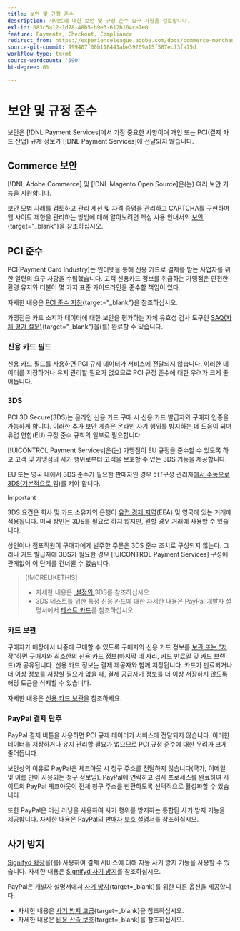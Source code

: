 ```yaml
---
title: 보안 및 규정 준수
description: 사이트에 대한 보안 및 규정 준수 요구 사항을 검토합니다.
exl-id: 083c5a12-1d78-48b5-b9e3-612b104ce7e0
feature: Payments, Checkout, Compliance
redirect_from: https://experienceleague.adobe.com/docs/commerce-merchant-services/payment-services/security.html
source-git-commit: 999407f00b118441abe39209a15f587ec73fa75d
workflow-type: tm+mt
source-wordcount: '590'
ht-degree: 0%

---
```


# 보안 및 규정 준수

보안은 [!DNL Payment Services]에서 가장 중요한 사항이며 개인 또는 PCI(결제 카드 산업) 규제 정보가 [!DNL Payment Services]에 전달되지 않습니다.

## Commerce 보안

[!DNL Adobe Commerce] 및 [!DNL Magento Open Source]은(는) 여러 보안 기능을 지원합니다.

보안 모범 사례를 검토하고 관리 세션 및 자격 증명을 관리하고 CAPTCHA를 구현하며 웹 사이트 제한을 관리하는 방법에 대해 알아보려면 핵심 사용 안내서의 [보안](https://experienceleague.adobe.com/en/docs/commerce-admin/systems/security/security){target="_blank"}을 참조하십시오.

## PCI 준수

PCI(Payment Card Industry)는 인터넷을 통해 신용 카드로 결제를 받는 사업자를 위한 일련의 요구 사항을 수립했습니다. 고객 신용카드 정보를 취급하는 가맹점은 안전한 환경 유지와 더불어 몇 가지 표준 가이드라인을 준수할 책임이 있다.

자세한 내용은 [PCI 준수 지침](https://experienceleague.adobe.com/en/docs/commerce-admin/start/compliance/payments/compliance-pci){target="_blank"}을 참조하십시오.

가맹점은 카드 소지자 데이터에 대한 보안을 평가하는 자체 유효성 검사 도구인 [SAQ(자체 평가 설문)](https://www.pcisecuritystandards.org/pci_security/completing_self_assessment){target="_blank"}을(를) 완료할 수 있습니다.

### 신용 카드 필드

신용 카드 필드를 사용하면 PCI 규제 데이터가 서비스에 전달되지 않습니다. 이러한 데이터를 저장하거나 유지 관리할 필요가 없으므로 PCI 규정 준수에 대한 우려가 크게 줄어듭니다.

### 3DS

PCI 3D Secure(3DS)는 온라인 신용 카드 구매 시 신용 카드 발급자와 구매자 인증을 가능하게 합니다. 이러한 추가 보안 계층은 온라인 사기 행위를 방지하는 데 도움이 되며 유럽 연합(EU) 규정 준수 규칙의 일부로 필요합니다.

[!UICONTROL Payment Services]은(는) 가맹점이 EU 규정을 준수할 수 있도록 하고 고객 및 가맹점의 사기 행위로부터 고객을 보호할 수 있는 3DS 기능을 제공합니다.

EU 또는 영국 내에서 3DS 준수가 필요한 판매자인 경우 `Off`구성 관리자[에서 수동으로 3DS(기본적으로 &#x200B;](configure-admin.md#credit-card-fields)임)를 켜야 합니다.

>[!IMPORTANT]
>
>3DS 요건은 회사 및 카드 소유자의 은행이 [유럽 경제 지역](https://www.efta.int/eea)&#x200B;(EEA) 및 영국에 있는 거래에 적용됩니다. 미국 상인은 3DS를 필요로 하지 않지만, 원할 경우 거래에 사용할 수 있습니다.

상인이나 점포직원이 구매자에게 발주한 주문은 3DS 준수 조치로 구성되지 않는다. 그러나 카드 발급자에 3DS가 필요한 경우 [!UICONTROL Payment Services] 구성에 관계없이 이 단계를 건너뛸 수 없습니다.

>[!MORELIKETHIS]
>
> * 자세한 내용은 [&#x200B; 설정의 &#x200B;](configure-admin.md#3ds)3DS를 참조하십시오.
> * 3DS 테스트를 위한 특정 신용 카드에 대한 자세한 내용은 PayPal 개발자 설명서에서 [테스트 카드](https://developer.paypal.com/docs/checkout/advanced/customize/3d-secure/test/)를 참조하십시오.

### 카드 보관

구매자가 매장에서 나중에 구매할 수 있도록 구매자의 신용 카드 정보를 [보관 또는 &quot;저장&quot;하면](vaulting.md) 구매자와 최소한의 신용 카드 정보(마지막 네 자리, 카드 만료일 및 카드 브랜드)가 공유됩니다. 신용 카드 정보는 결제 제공자와 함께 저장됩니다. 카드가 만료되거나 더 이상 정보를 저장할 필요가 없을 때, 결제 공급자가 정보를 더 이상 저장하지 않도록 해당 토큰을 삭제할 수 있습니다.

자세한 내용은 [신용 카드 보관](vaulting.md)을 참조하세요.

### PayPal 결제 단추

PayPal 결제 버튼을 사용하면 PCI 규제 데이터가 서비스에 전달되지 않습니다. 이러한 데이터를 저장하거나 유지 관리할 필요가 없으므로 PCI 규정 준수에 대한 우려가 크게 줄어듭니다.

보안상의 이유로 PayPal은 체크아웃 시 청구 주소를 전달하지 않습니다(국가, 이메일 및 이름 만이 사용되는 청구 정보임). PayPal에 연락하고 검사 프로세스를 완료하여 사이트의 PayPal 체크아웃이 전체 청구 주소를 반환하도록 선택적으로 활성화할 수 있습니다.

또한 PayPal은 머신 러닝을 사용하여 사기 행위를 방지하는 통합된 사기 방지 기능을 제공합니다. 자세한 내용은 PayPal의 [판매자 보호 설명서](https://www.paypal.com/us/webapps/mpp/security/seller-protection)를 참조하십시오.

## 사기 방지

[Signifyd 확장](https://commercemarketplace.adobe.com/signifyd-module-connect.html)을(를) 사용하여 결제 서비스에 대해 자동 사기 방지 기능을 사용할 수 있습니다. 자세한 내용은 [Signifyd 사기 방지](fraud-protection.md)를 참조하십시오.

PayPal은 개발자 설명서에서 [사기 방지](https://www.paypal.com/us/cshelp/article/what-is-fraud-protection-help1014){target=_blank}를 위한 다른 옵션을 제공합니다.

* 자세한 내용은 [사기 방지 고급](https://www.paypal.com/us/enterprise/fraud-protection-advanced#fraud-protection-advanced){target=_blank}을 참조하십시오.
* 자세한 내용은 [비용 산출 보호](https://www.paypal.com/us/cshelp/article/what-is-chargeback-protection-help608){target=_blank}를 참조하십시오.
